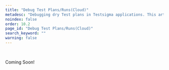 ```yaml
---
title: "Debug Test Plans/Runs(Cloud)"
metadesc: "Debugging dry Test plans in Testsigma applications. This article discusses in detail step-by-step guide to debug dry runs in Testsigma."
noindex: false
order: 10.2
page_id: "Debug Test Plans/Runs(Cloud)"
search_keyword: ""
warning: false
---
```


<br>

Coming Soon!



